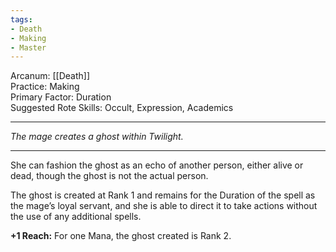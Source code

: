 ```yaml
---
tags:
- Death
- Making
- Master
---
```


Arcanum: [[Death]]\
Practice: Making\
Primary Factor: Duration\
Suggested Rote Skills: Occult, Expression, Academics

---

_The mage creates a ghost within Twilight._

---

She can fashion the ghost as an echo of another person, either alive or dead, though the ghost is not the actual person.

The ghost is created at Rank 1 and remains for the Duration of the spell as the mage’s loyal servant, and she is able to direct it to take actions without the use of any additional spells.

**+1 Reach:** For one Mana, the ghost created is Rank 2.